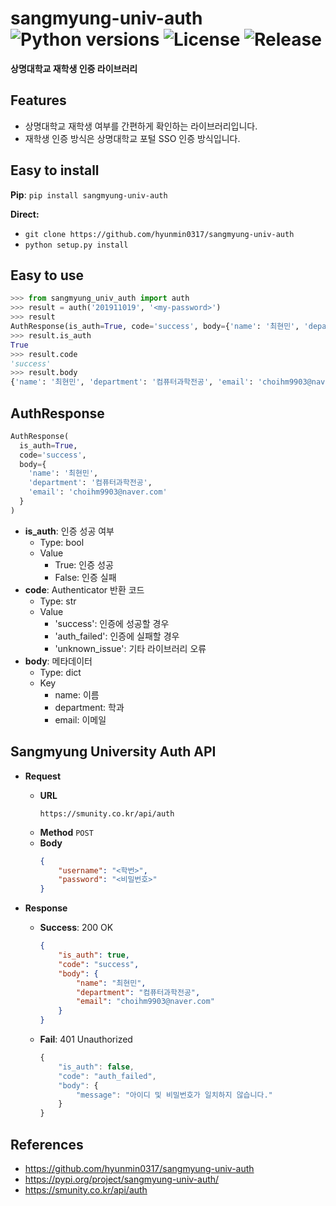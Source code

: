 # sangmyung-univ-auth ![Python versions](https://img.shields.io/badge/Python-3.9-blue) ![License](https://img.shields.io/badge/license-MIT-green) ![Release](https://img.shields.io/badge/release-1.1.2-red)
**상명대학교 재학생 인증 라이브러리**

## Features
- 상명대학교 재학생 여부를 간편하게 확인하는 라이브러리입니다.
- 재학생 인증 방식은 상명대학교 포털 SSO 인증 방식입니다.

## Easy to install
**Pip**: `pip install sangmyung-univ-auth`

**Direct:**
- `git clone https://github.com/hyunmin0317/sangmyung-univ-auth`
- `python setup.py install`

## Easy to use
```python
>>> from sangmyung_univ_auth import auth
>>> result = auth('201911019', '<my-password>')
>>> result
AuthResponse(is_auth=True, code='success', body={'name': '최현민', 'department': '컴퓨터과학전공', 'email': 'choihm9903@naver.com'})
>>> result.is_auth
True
>>> result.code
'success'
>>> result.body
{'name': '최현민', 'department': '컴퓨터과학전공', 'email': 'choihm9903@naver.com'}
```

## AuthResponse
```python
AuthResponse(
  is_auth=True,
  code='success',
  body={
    'name': '최현민', 
    'department': '컴퓨터과학전공', 
    'email': 'choihm9903@naver.com'
  }
)
```

- **is_auth**: 인증 성공 여부
  - Type: bool
  - Value
    - True: 인증 성공
    - False: 인증 실패
- **code**: Authenticator 반환 코드
  - Type: str
  - Value
    - 'success': 인증에 성공할 경우
    - 'auth_failed': 인증에 실패할 경우
    - 'unknown_issue': 기타 라이브러리 오류
- **body**: 메타데이터
  - Type: dict 
  - Key
    - name: 이름
    - department: 학과
    - email: 이메일

## Sangmyung University Auth API

- **Request**
  - **URL**
    ```text 
    https://smunity.co.kr/api/auth
    ```
  - **Method**
    `POST`
  - **Body**
    ```json
    {
        "username": "<학번>",
        "password": "<비밀번호>"
    }
    ```

- **Response**
  - **Success**: 200 OK
    ```json
    {
        "is_auth": true,
        "code": "success",
        "body": {
            "name": "최현민",
            "department": "컴퓨터과학전공",
            "email": "choihm9903@naver.com"
        }
    }
    ```
  - **Fail**: 401 Unauthorized
    ```javascript
    {
        "is_auth": false,
        "code": "auth_failed",
        "body": {
            "message": "아이디 및 비밀번호가 일치하지 않습니다."
        }
    }
    ```

## References
- https://github.com/hyunmin0317/sangmyung-univ-auth
- https://pypi.org/project/sangmyung-univ-auth/
- https://smunity.co.kr/api/auth
